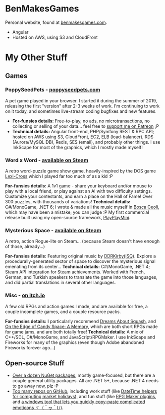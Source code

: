# BenMakesGames

Personal website, found at [benmakesgames.com](http://benmakesgames.com).

* Angular
* Hosted on AWS, using S3 and CloudFront

# My Other Stuff

## Games

### PoppySeedPets - [poppyseedpets.com](https://poppyseedpets.com)

A pet game played in your browser. I started it during the summer of 2019, releasing the first "version" after 2-3 weeks of work. I'm continuing to work on it today, and sometimes live-stream coding bugfixes and new features.

* **For-funsies details:** Free-to-play, no ads, no microtransactions, no collecting or selling of your data... feel free to [support me on Patreon](https://www.patreon.com/BenMakesGames) ;P
* **Technical details:** Angular front-end, PHP/Symfony REST & RPC API; hosted on AWS using S3, CloudFront, EC2, ELB (load-balancer), RDS (Aurora/MySQL DB), Redis, SES (email), and probably other things. I use InkScape for most of the graphics, which I mostly made myself!

### Word x Word - [available on Steam](https://store.steampowered.com/app/2225460/Word_x_Word/)

A retro word-puzzle game show game, heavily-inspired by the DOS game [Lexi-Cross](https://en.wikipedia.org/wiki/Lexi-Cross) which I played far too much of as a kid :P

**For-funsies details:** A 1v1 game - share your keyboard and/or mouse to play with a local friend, or play against an AI with two difficulty settings. Customize your contestants, and earn a place on the Hall of Fame! Over 300 puzzles, with thousands of variations!
**Technical details:** C#/MonoGame, .NET 6; I wrote & made all the music myself in [Bosca Ceoli](https://terrycavanagh.itch.io/bosca-ceoil), which may have been a mistake; you can judge :P My first commercial release built using my open-source framework, [PlayPlayMini](https://www.nuget.org/packages/BenMakesGames.PlayPlayMini/).

### Mysterious Space - [available on Steam](https://store.steampowered.com/app/368700/Mysterious_Space/)

A retro, action Rogue-lite on Steam... (because Steam doesn't have enough of those, already...)

**For-funsies details:** Featuring original music by [DDRKirby(ISQ)](https://ddrkirbyisq.bandcamp.com/). Explore a procedurally-generated sector of space to discover the mysterious signal emenating from its center...
**Technical details:** C#/MonoGame, .NET 4; Steam API integration for Steam achievements. Worked with French, German, and Turkish speakers to translate the game into those languages, and did partial translations in several other languages.

### Misc - [on itch.io](https://benmakesgames.itch.io/)

A few old RPGs and action games I made, and are available for free, a couple incomplete games, and a couple resource packs.

**For-funsies details:** I particularly recommend [Dreams About Squash](https://benmakesgames.itch.io/dreams-about-squash), and [On the Edge of Candy Space: A Memory](https://benmakesgames.itch.io/at-the-edge-of-candy-space-a-memory), which are both short RPGs made for game jams, and are both totally free!
**Technical details:** A mix of C++/SDL, C#/MonoGame, and JavaScript/RPGMaker. I use InkScape and Fireworks for many of the graphics (even though Adobe abandoned Fireworks forever ago...)

## Open-source Stuff

* [Over a dozen NuGet packages](https://www.nuget.org/profiles/BenMakesGames), mostly game-focused, but there are a couple general utility packages. All are .NET 5+, because .NET 4 needs to go away now, plz :P
* [Too many repos on GitHub](https://github.com/BenMakesGames/), including work stuff (like [DateTime helpers for computing market holidays](https://github.com/BenMakesGames/MarketHolidays)), and fun stuff (like [RPG Maker plugins](https://github.com/BenMakesGames/RPG-Maker-MV-Plugins), and [a windows tool that lets you quickly copy-paste complicated emoticons ヾ（＾ヮ＾)ﾉ](https://github.com/BenMakesGames/DesktopEmoticons)).
